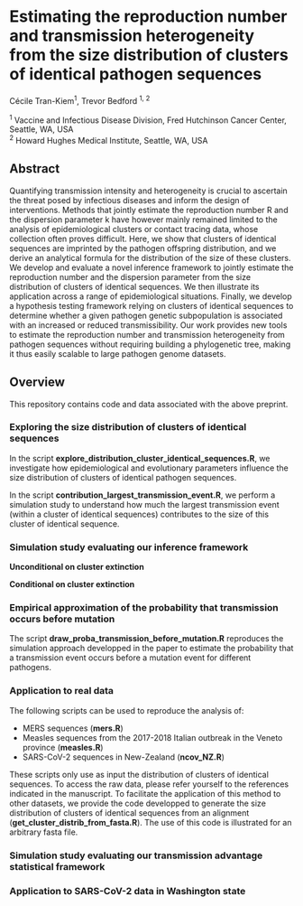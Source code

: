 # Estimating the reproduction number and transmission heterogeneity from the size distribution of clusters of identical pathogen sequences

Cécile Tran-Kiem<sup>1</sup>, Trevor Bedford <sup>1, 2</sup>

<sup>1</sup> Vaccine and Infectious Disease Division, Fred Hutchinson Cancer Center, Seattle, WA, USA <br>
<sup>2</sup> Howard Hughes Medical Institute, Seattle, WA, USA

## Abstract

Quantifying transmission intensity and heterogeneity is crucial to ascertain the threat posed by infectious diseases and inform the design of interventions. Methods that jointly estimate the reproduction number R and the dispersion parameter k have however mainly remained limited to the analysis of epidemiological clusters or contact tracing data, whose collection often proves difficult. Here, we show that clusters of identical sequences are imprinted by the pathogen offspring distribution, and we derive an analytical formula for the distribution of the size of these clusters. We develop and evaluate a novel inference framework to jointly estimate the reproduction number and the dispersion parameter from the size distribution of clusters of identical sequences. We then illustrate its application across a range of epidemiological situations. Finally, we develop a hypothesis testing framework relying on clusters of identical sequences to determine whether a given pathogen genetic subpopulation is associated with an increased or reduced transmissibility. Our work provides new tools to estimate the reproduction number and transmission heterogeneity from pathogen sequences without requiring building a phylogenetic tree, making it thus easily scalable to large pathogen genome datasets. 

## Overview

This repository contains code and data associated with the above preprint.

### Exploring the size distribution of clusters of identical sequences

In the script **explore_distribution_cluster_identical_sequences.R**, we investigate how epidemiological and evolutionary parameters influence the size distribution of clusters of identical pathogen sequences.

In the script **contribution_largest_transmission_event.R**, we perform a simulation study to understand how much the largest transmission event (within a cluster of identical sequences) contributes to the size of this cluster of identical sequence. 

### Simulation study evaluating our inference framework

**Unconditional on cluster extinction**

**Conditional on cluster extinction**


### Empirical approximation of the probability that transmission occurs before mutation

The script **draw_proba_transmission_before_mutation.R** reproduces the simulation approach developped in the paper to estimate the probability that a transmission event occurs before a mutation event for different pathogens. 

### Application to real data

The following scripts can be used to reproduce the analysis of:
- MERS sequences (**mers.R**)
- Measles sequences from the 2017-2018 Italian outbreak in the Veneto province (**measles.R**)
- SARS-CoV-2 sequences in New-Zealand  (**ncov_NZ.R**)

These scripts only use as input the distribution of clusters of identical sequences. To access the raw data, please refer yourself to the references indicated in the manuscript. To facilitate the application of this method to other datasets, we provide the code developped to generate the size distribution of clusters of identical sequences from an alignment (**get_cluster_distrib_from_fasta.R**). The use of this code is illustrated for an arbitrary fasta file.  

### Simulation study evaluating our transmission advantage statistical framework

### Application to SARS-CoV-2 data in Washington state
